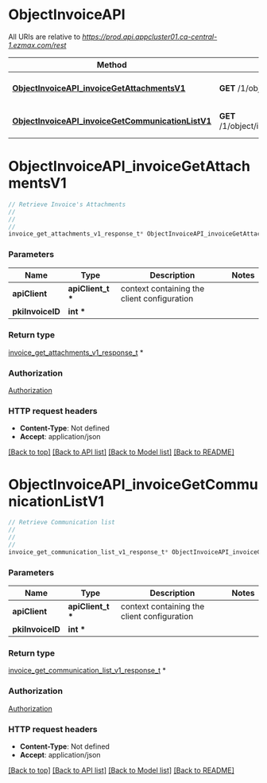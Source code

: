 # ObjectInvoiceAPI

All URIs are relative to *https://prod.api.appcluster01.ca-central-1.ezmax.com/rest*

Method | HTTP request | Description
------------- | ------------- | -------------
[**ObjectInvoiceAPI_invoiceGetAttachmentsV1**](ObjectInvoiceAPI.md#ObjectInvoiceAPI_invoiceGetAttachmentsV1) | **GET** /1/object/invoice/{pkiInvoiceID}/getAttachments | Retrieve Invoice&#39;s Attachments
[**ObjectInvoiceAPI_invoiceGetCommunicationListV1**](ObjectInvoiceAPI.md#ObjectInvoiceAPI_invoiceGetCommunicationListV1) | **GET** /1/object/invoice/{pkiInvoiceID}/getCommunicationList | Retrieve Communication list


# **ObjectInvoiceAPI_invoiceGetAttachmentsV1**
```c
// Retrieve Invoice's Attachments
//
// 
//
invoice_get_attachments_v1_response_t* ObjectInvoiceAPI_invoiceGetAttachmentsV1(apiClient_t *apiClient, int *pkiInvoiceID);
```

### Parameters
Name | Type | Description  | Notes
------------- | ------------- | ------------- | -------------
**apiClient** | **apiClient_t \*** | context containing the client configuration |
**pkiInvoiceID** | **int \*** |  | 

### Return type

[invoice_get_attachments_v1_response_t](invoice_get_attachments_v1_response.md) *


### Authorization

[Authorization](../README.md#Authorization)

### HTTP request headers

 - **Content-Type**: Not defined
 - **Accept**: application/json

[[Back to top]](#) [[Back to API list]](../README.md#documentation-for-api-endpoints) [[Back to Model list]](../README.md#documentation-for-models) [[Back to README]](../README.md)

# **ObjectInvoiceAPI_invoiceGetCommunicationListV1**
```c
// Retrieve Communication list
//
// 
//
invoice_get_communication_list_v1_response_t* ObjectInvoiceAPI_invoiceGetCommunicationListV1(apiClient_t *apiClient, int *pkiInvoiceID);
```

### Parameters
Name | Type | Description  | Notes
------------- | ------------- | ------------- | -------------
**apiClient** | **apiClient_t \*** | context containing the client configuration |
**pkiInvoiceID** | **int \*** |  | 

### Return type

[invoice_get_communication_list_v1_response_t](invoice_get_communication_list_v1_response.md) *


### Authorization

[Authorization](../README.md#Authorization)

### HTTP request headers

 - **Content-Type**: Not defined
 - **Accept**: application/json

[[Back to top]](#) [[Back to API list]](../README.md#documentation-for-api-endpoints) [[Back to Model list]](../README.md#documentation-for-models) [[Back to README]](../README.md)


